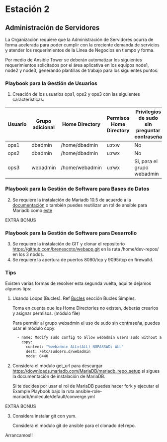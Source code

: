 # Estación 2
## Administración de Servidores

La Organización requiere que la Administración de Servidores ocurra de forma acelerada para poder cumplir con la creciente demanda de servicios y atender los requerimientos de la Línea de Negocios en tiempo y forma.

Por medio de Ansible Tower se deberán automatizar los siguientes requerimientos solicitados por el área aplicativa en los equipos node1, node2 y node3, generando plantillas de trabajo para los siguientes puntos: 


### Playbook para la Gestión de Usuarios
1. Creación de los usuarios ops1, ops2 y ops3 con las siguientes características:

| Usuario |  Grupo adicional | Home Directory | Permisos Home Directory      | Privilegios de sudo sin preguntar contraseña |
| ------- | ----------------- | -------------- | ---------------------------- | ------------------------------------------- |
| ops1    | dbadmin          | /home/dbadmin  | u:rxw                        | No
| ops2    | dbadmin          | /home/dbadmin  | u:rwx                        | No
| ops3    | webadmin         | /home/webadmin | u:rwx                        | Si, para el grupo webadmin



### Playbook para la Gestión de Software para Bases de Datos

2. Se requiere la instalación de Mariadb 10.5 de acuerdo a la [documentación](mariadb_install/README.md) o también puedes reutilizar un rol de ansible para Mariadb como [este](https://galaxy.ansible.com/bertvv/mariadb)


EXTRA BONUS

### Playbook para la Gestión de Software para Desarrollo

3. Se requiere la instalación de GIT y clonar el repositorio https://github.com/brenescoto/webapp.git en la ruta /home/dev-repos/ en los 3 nodos.
4. Se requiere la apertura de puertos 8080/tcp y 9095/tcp en firewalld.



### Tips

Existen varias formas de resolver esta segunda vuelta, aqui te dejamos algunos tips:


1. Usando Loops (Bucles). Ref [Bucles](https://ansible.github.io/workshops/exercises/ansible_rhel/1.5-handlers/README.es.html) sección Bucles Simples.

   Toma en cuenta que los Home Directories no existen, deberás crearlos y asignar permisos. (módulo file)
   
   Para permitir al grupo webadmin el uso de sudo sin contraseña, puedes usar el módulo copy:
   
   ```bash
     - name: Modify sudo config to allow webadmin users sudo without a password
       copy:
         content: "%webadmin ALL=(ALL) NOPASSWD: ALL"
         dest: /etc/sudoers.d/webadmin
         mode: 0440
    ```
  
2. Considera el módulo get_url para descargar https://downloads.mariadb.com/MariaDB/mariadb_repo_setup si sigues la documentación de instalación de MariaDB.
   
   Si te decides por usar el rol de MariaDB puedes hacer fork y ejecutar el Example Playbook bajo la ruta ansible-role-mariadb/molecule/default/converge.yml

EXTRA BONUS

3. Considera instalar git con yum.

   Considera el módulo git de ansible para el clonado del repo.

Arrancamos!!
